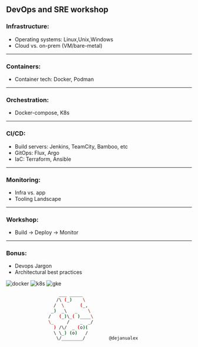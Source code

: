 ## DevOps and SRE workshop

### Infrastructure:
* Operating systems: Linux,Unix,Windows 
* Cloud vs. on-prem (VM/bare-metal)

---

### Containers:
* Container tech: Docker, Podman

---

### Orchestration:
* Docker-compose, K8s

---

### CI/CD:
* Build servers: Jenkins, TeamCity, Bamboo, etc  
* GitOps: Flux, Argo  
* IaC: Terraform, Ansible

---

### Monitoring:
* Infra vs. app
* Tooling Landscape

---

### Workshop:
* Build -> Deploy -> Monitor

---

### Bonus:
* Devops Jargon
* Architectural best practices

![docker](https://github.com/dejanu/cheetcity/blob/gh-pages/src/docker.svg?raw=true) ![k8s](https://github.com/dejanu/cheetcity/blob/gh-pages/src/k8s.svg?raw=true) ![gke](https://github.com/dejanu/cheetcity/blob/gh-pages/src/gke.svg?raw=true)


```bash
                    ___ _____
                   /\ (_)    \
                  /  \      (_,
                 _)  _\   _    \
                /   (_)\_( )____\
                \_     /    _  _/
                  ) /\/  _ (o)(
                  \ \_) (o)   /
                   \/________/         @dejanualex
```